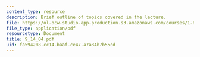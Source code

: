 ```yaml
---
content_type: resource
description: Brief outline of topics covered in the lecture.
file: https://ol-ocw-studio-app-production.s3.amazonaws.com/courses/1-89-environmental-microbiology-fall-2004/fa594208cc14baafce47a7a34b7b55cd_9_14_04.pdf
file_type: application/pdf
resourcetype: Document
title: 9_14_04.pdf
uid: fa594208-cc14-baaf-ce47-a7a34b7b55cd
---
```

